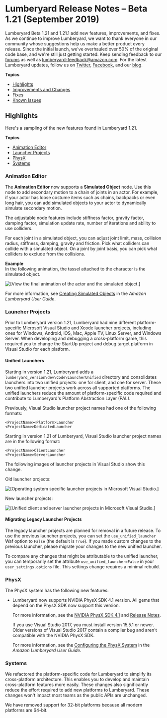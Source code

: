 # Lumberyard Release Notes – Beta 1.21 (September 2019)<a name="lumberyard-v1.21"></a>

Lumberyard Beta 1.21 and 1.21.1 add new features, improvements, and fixes. As we continue to improve Lumberyard, we want to thank everyone in our community whose suggestions help us make a better product every release. Since the initial launch, we've overhauled over 50% of the original code base, and we're still just getting started. Keep sending feedback to our [forums](https://gamedev.amazon.com/forums/index.html) as well as lumberyard-feedback@amazon.com. For the latest Lumberyard updates, follow us on [Twitter](https://twitter.com/amznlumberyard), [Facebook](https://www.facebook.com/amazonlumberyard/), and our [blog](https://aws.amazon.com/blogs/gametech/1-21/).

**Topics**
+ [Highlights](highlights)
+ [Improvements and Changes](improvements-changes.md)
+ [Fixes](fixes.md)
+ [Known Issues](known-issues.md)

## Highlights<a name="lumberyard-v1.21-highlights"></a>

Here's a sampling of the new features found in Lumberyard 1.21.

**Topics**
+ [Animation Editor](#lumberyardv1.21-highlights-animation)
+ [Launcher Projects](#lumberyardv1.21-highlights-launcher-projects)
+ [PhysX](#lumberyardv1.21-highlights-physx)
+ [Systems](#systems-highlights-v1.21)

### Animation Editor<a name="lumberyardv1.21-highlights-animation"></a>

The **Animation Editor** now supports a **Simulated Object** node. Use this node to add secondary motion to a chain of joints in an actor. For example, if your actor has loose costume items such as chains, backpacks or even long hair, you can add simulated objects to your actor to dynamically simulate secondary motion. 

The adjustable node features include stiffness factor, gravity factor, damping factor, simulation update rate, number of iterations and ability to use colliders. 

For each joint in a simulated object, you can adjust joint limit, mass, collision radius, stiffness, damping, gravity and friction. Pick what colliders can collide with a simulated object. On a joint by joint basis, you can pick what colliders to exclude from the collisions.

**Example**  
In the following animation, the tassel attached to the character is the simulated object.  

![\[View the final animation of the actor and the simulated object.\]](http://docs.aws.amazon.com/lumberyard/latest/releasenotes/images/simulated-objects-23.gif)

For more information, see [Creating Simulated Objects](https://docs.aws.amazon.com/lumberyard/latest/userguide/animation-editor-creating-simulated-objects.html) in the *Amazon Lumberyard User Guide*.

### Launcher Projects<a name="lumberyardv1.21-highlights-launcher-projects"></a>

Prior to Lumberyard version 1.21, Lumberyard had nine different platform-specific Microsoft Visual Studio and Xcode launcher projects, including ones for Windows, Android, iOS, Mac, Apple TV, Linux Server, and Windows Server. When developing and debugging a cross-platform game, this required you to change the StartUp project and debug target platform in Visual Studio for each platform.

#### Unified Launchers<a name="lumberyardv1.21-highlights-launcher-projects-unified-launchers"></a>

Starting in version 1.21, Lumberyard adds a `lumberyard_version\dev\Code\LauncherUnified` directory and consolidates launchers into two unified projects: one for client, and one for server. These two unified launcher projects work across all supported platforms. The unified launchers reduce the amount of platform-specific code required and contribute to Lumberyard's Platform Abstraction Layer (PAL).

Previously, Visual Studio launcher project names had one of the following formats:

```
<ProjectName><Platform>Launcher
<ProjectName>DedicatedLauncher
```

Starting in version 1.21 of Lumberyard, Visual Studio launcher project names are in the following format:

```
<ProjectName>ClientLauncher
<ProjectName>ServerLauncher
```

The following images of launcher projects in Visual Studio show this change. 

Old launcher projects:

![\[Operating system specific launcher projects in Microsoft Visual Studio.\]](http://docs.aws.amazon.com/lumberyard/latest/releasenotes/images/lumberyardv1.21-highlights-launcher-projects-1.png)

New launcher projects:

![\[Unified client and server launcher projects in Microsoft Visual Studio.\]](http://docs.aws.amazon.com/lumberyard/latest/releasenotes/images/lumberyardv1.21-highlights-launcher-projects-2.png)

#### Migrating Legacy Launcher Projects<a name="lumberyardv1.21-highlights-launcher-projects-migrating-legacy-launcher-projects"></a>

The legacy launcher projects are planned for removal in a future release. To use the previous launcher projects, you can set the `use_unified_launcher` Waf option to `False` (the default is `True`). If you made custom changes to the previous launcher, please migrate your changes to the new unified launcher.

To compare any changes that might be attributable to the unified launcher, you can temporarily set the attribute `use_unified_launcher=False` in your `user_settings.options` file. This settings change requires a minimal rebuild.

### PhysX<a name="lumberyardv1.21-highlights-physx"></a>

The PhysX system has the following new features:
+ Lumberyard now supports NVIDIA PhysX SDK 4.1 version. All gems that depend on the PhysX SDK now support this version.

  For more information, see the [NVIDIA PhysX SDK 4.1](https://github.com/NVIDIAGameWorks/PhysX) and [Release Notes](https://gameworksdocs.nvidia.com/PhysX/4.1/release_notes.html).

  If you use Visual Studio 2017, you must install version 15.5.1 or newer. Older versions of Visual Studio 2017 contain a compiler bug and aren't compatible with the NVIDIA PhysX SDK.

  For more information, see the [Configuring the PhysX System](https://docs.aws.amazon.com/lumberyard/latest/userguide/physx-configuration.html) in the *Amazon Lumberyard User Guide*.

### Systems<a name="systems-highlights-v1.21"></a>

We refactored the platform-specific code for Lumberyard to simplify its cross-platform architecture. This enables you to develop and maintain cross-platform features more easily. These changes also significantly reduce the effort required to add new platforms to Lumberyard. These changes won't impact most teams as the public APIs are unchanged.

We have removed support for 32-bit platforms because all modern platforms are 64-bit.
